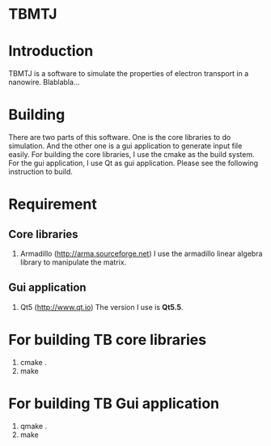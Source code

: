 # TBMTJ

Introduction
============

TBMTJ is a software to simulate the properties of electron transport in a 
nanowire. Blablabla...



Building
========

There are two parts of this software. One is the core libraries to do 
simulation. And the other one is a gui application to generate input file 
easily. For building the core libraries, I use the cmake as the build system. 
For the gui application, I use Qt as gui application. Please see the following 
instruction to build.



Requirement
===========

Core libraries
--------------

1. Armadillo (http://arma.sourceforge.net)
   I use the armadillo linear algebra library to manipulate the matrix.
   
   
Gui application
---------------

1. Qt5 (http://www.qt.io)
   The version I use is **Qt5.5**. 



For building TB core libraries
==============================

1. cmake .
2. make



For building TB Gui application
===============================

1. qmake .
2. make

